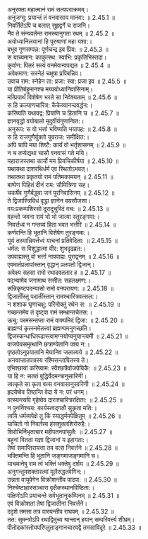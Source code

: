 

  
अनुरक्ता महात्मानं रामं सत्यपराक्रमम्।  
अनुजग्मु: प्रयान्तं तं वनवासाय मानवा: ॥ 2.45.1 ॥   
निवर्तितेऽपि च बलात् सुहृद्वर्गे च राजनि।  
नैव ते संन्यवर्तन्त रामस्यानुगता रथम् ॥ 2.45.2 ॥   
अयोध्यानिलयानां हि पुरुषाणां महा यशा:।  
बभूव गुणसम्पन्न: पूर्णचन्द्र इव प्रिय: ॥ 2.45.3 ॥   
स याच्यमान: काकुत्स्थ: स्वाभि: प्रकृतिभिस्तदा।  
कुर्वाण: पितरं सत्यं वनमेवान्वपद्यत ॥ 2.45.4 ॥   
अवेक्षमाण: सस्नेहं चक्षुषा प्रपिबन्निव।  
उवाच राम: स्नेहेन ता: प्रजा: स्वा: प्रजा इव ॥ 2.45.5 ॥   
या प्रीतिर्बहुमानश्च मय्ययोध्यानिवासिनाम्।  
मत्प्रियार्थं विशेषेण भरते सा निवेश्यताम् ॥ 2.45.6 ॥   
स हि कल्याणचारित्र: कैकेय्यानन्दवर्द्धन:।  
करिष्यति यथावद्व: प्रियाणि च हितानि च ॥ 2.45.7 ॥   
ज्ञानवृद्धो वयोबालो मृदुर्वीर्यगुणान्वित:।  
अनुरूप: स वो भर्त्ता भविष्यति भयापह: ॥ 2.45.8 ॥   
स हि राजगुणैर्युक्तो युवराज: समीक्षित:।  
अपि चापि मया शिष्टै: कार्यं वो भर्तृशासनम् ॥ 2.45.9 ॥   
न च तप्येद्यथा चासौ वनवासं गते मयि।  
महाराजस्तथा कार्यो मम प्रियचिकीर्षया ॥ 2.45.10 ॥   
यथायथा दाशरथिर्धर्म एव स्थितोऽभवत्।  
तथातथा प्रकृतयो रामं पतिमकामयन् ॥ 2.45.11 ॥   
बाष्पेण पिहितं दीनं राम: सौमित्रिणा सह।  
चकर्षेव गुणैर्बद्ध्वा जनं पुरनिवासिनम् ॥ 2.45.12 ॥   
ते द्विजास्त्रिविधं वृद्धा ज्ञानेन वयसौजसा।  
वय:प्रकम्पशिरसो दूरादूचुरिदं वच: ॥ 2.45.13 ॥   
वहन्तो जवना रामं भो भो जात्या स्तुरङ्गमा:।  
निवर्त्तध्वं न गन्तव्यं हिता भवत भर्त्तरि ॥ 2.45.14 ॥   
कर्णवन्ति हि भूतानि विशेषेण तुरङ्गमा:।  
यूयं तस्मान्निवर्त्तध्वं याचनां प्रतिवेदिता: ॥ 2.45.15 ॥   
धर्मत: स विशुद्धात्मा वीर: शुभदृढव्रत:।  
उपवाह्यस्तु वो भर्त्ता नापवाह्य: पुराद्वनम् ॥ 2.45.16 ॥   
एवमार्तप्रलापांस्तान् वृद्धान् प्रलपतो द्विजान्।  
अवेक्ष्य सहसा रामो रथादवततार ह ॥ 2.45.17 ॥   
पद्भ्यामेव जगामाथ ससीत: सहलक्ष्मण:।  
सन्निकृष्टपदन्यासो रामो वनपरायण: ॥ 2.45.18 ॥   
द्विजातींस्तु पदातींस्तान् रामश्चारित्रवत्सल:।  
न शशाक घृणाचक्षु: परिमोक्तुं रथेन स: ॥ 2.45.19 ॥   
गच्छन्तमेव तं दृष्ट्वा रामं सम्भ्रान्तचेतस:।  
ऊचु: परमसन्तप्ता रामं वाक्यमिदं द्विजा: ॥ 2.45.20 ॥   
ब्राह्मण्यं कृत्स्नमेतत्त्वां ब्रह्मण्यमनुगच्छति।  
द्विजस्कन्धाधिरूढास्त्वामग्नयोप्यनुयान्त्यमी ॥ 2.45.21 ॥   
वाजपेयसमुत्थानि छत्राण्येतानि पश्य न:।  
पृष्ठतोऽनुप्रयातानि मेघानिव जलात्यये ॥ 2.45.22 ॥   
अनवाप्तातपत्रस्य रश्मिसन्तापितस्य ते।  
एभिश्छायां करिष्याम: स्वैश्छत्रैर्वाजपेयिकै: ॥ 2.45.23 ॥   
या हि न: सततं बुद्धिर्वेदमन्त्रानुसारिणी।  
त्वत्कृते सा कृता वत्स वनवासानुसारिणी ॥ 2.45.24 ॥   
हृदयेष्वेव तिष्ठन्ति वेदा ये न: परं धनम्।  
वत्स्यन्त्यपि गृहेष्वेव दाराश्चारित्ररक्षिता: ॥ 2.45.25 ॥   
न पुनर्निश्चय: कार्यस्त्वद्गतौ सुकृता मति:।  
त्वयि धर्मव्यपेक्षे तु किं स्याद्धर्ममपेक्षितुम् ॥ 2.45.26 ॥   
याचितो नो निवर्तस्व हंसशुक्लशिरोरुहै:।  
शिरोभिर्निभृताचार महीपतनपांसुलै: ॥ 2.45.27 ॥   
बहूनां वितता यज्ञा द्विजानां य इहागता:।  
तेषां समाप्तिरायत्ता तव वत्स निवर्त्तने ॥ 2.45.28 ॥   
भक्तिमन्ति हि भूतानि जङ्गमाजङ्गमानि च।  
याचमानेषु राम त्वं भक्तिं भक्तेषु दर्शय ॥ 2.45.29 ॥   
अनुगन्तुमशक्तास्त्वां मूलैरुद्धतवेगिन:।  
उन्नता वायुवेगेन विक्रोशन्तीव पादपा: ॥ 2.45.30 ॥   
निश्चेष्टाहारसञ्चारा वृक्षैकस्थानविष्ठिता:।  
पक्षिणोऽपि प्रयाचन्ते सर्वभूतानुकम्पिनम् ॥ 2.45.31 ॥   
एवं विक्रोशतां तेषां द्विजातीनां निवर्त्तने।  
ददृशे तमसा तत्र वारयन्तीव राघवम् ॥ 2.45.32 ॥   
तत: सुमन्त्रोऽपि रथाद्विमुच्य श्रान्तान् हयान् सम्परिवर्त्त्य शीघ्रम्।  
पीतोदकांस्तोयपरिप्लुताङ्गानचारयद्वै तमसाविदूरे ॥ 2.45.33 ॥   
